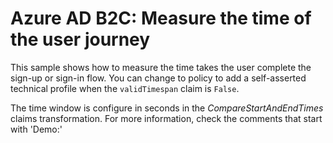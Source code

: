 # Azure AD B2C: Measure the time of the user journey

This sample shows how to measure the time takes the user complete the sign-up or sign-in flow. You can change to policy to add a self-asserted technical profile when the `validTimespan` claim is `False`.

The time window is configure in seconds in the _CompareStartAndEndTimes_ claims transformation. For more information, check the comments that start with 'Demo:'